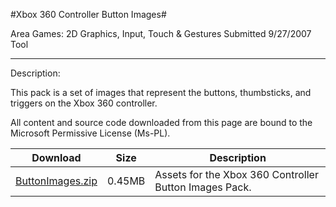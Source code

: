 #Xbox 360 Controller Button Images#

Area
Games: 2D Graphics, Input, Touch & Gestures
Submitted
9/27/2007
Tool

---

Description:

This pack is a set of images that represent the buttons, thumbsticks, and triggers on the Xbox 360 controller.


All content and source code downloaded from this page are bound to the Microsoft Permissive License (Ms-PL).

Download | Size | Description
---|---|---|
[ButtonImages.zip](https://github.com/kniEngine/XNAGameStudio/blob/master/Samples/ButtonImages.zip?raw=true) | 0.45MB | Assets for the Xbox 360 Controller Button Images Pack. 